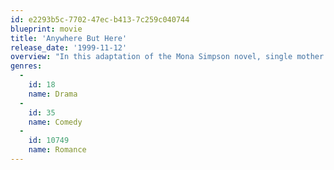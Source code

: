 ```yaml
---
id: e2293b5c-7702-47ec-b413-7c259c040744
blueprint: movie
title: 'Anywhere But Here'
release_date: '1999-11-12'
overview: "In this adaptation of the Mona Simpson novel, single mother Adele August is bad with money, and even worse when it comes to making decisions. Her straight-laced daughter, Ann, is a successful high school student with Ivy League aspirations. When Adele decides to pack up and move the two of them from the Midwest to Beverly Hills, Calif., to pursue her dreams of Hollywood success, Ann grows frustrated with her mother's irresponsible and impulsive ways."
genres:
  -
    id: 18
    name: Drama
  -
    id: 35
    name: Comedy
  -
    id: 10749
    name: Romance
---
```

